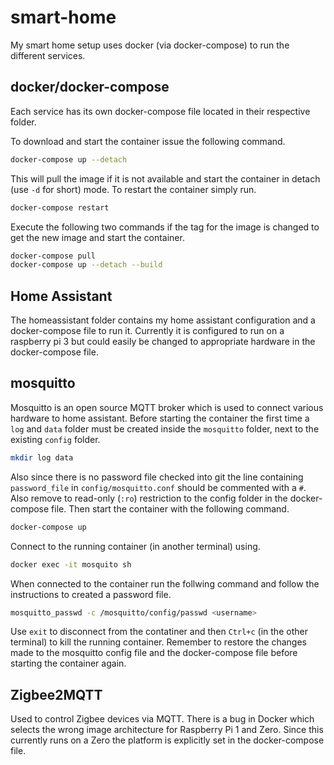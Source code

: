 # smart-home

My smart home setup uses docker (via docker-compose) to run the different
services.

## docker/docker-compose

Each service has its own docker-compose file located in their respective folder.

To download and start the container issue the following command.

```bash
docker-compose up --detach
```

This will pull the image if it is not available and start the container in
detach (use `-d` for short) mode. To restart the container simply run.

```bash
docker-compose restart
```

Execute the following two commands if the tag for the image is changed to get
the new image and start the container.

```bash
docker-compose pull
docker-compose up --detach --build
```

## Home Assistant

The homeassistant folder contains my home assistant configuration and a
docker-compose file to run it. Currently it is configured to run on a raspberry
pi 3 but could easily be changed to appropriate hardware in the docker-compose
file.

## mosquitto

Mosquitto is an open source MQTT broker which is used to connect various
hardware to home assistant. Before starting the container the first time a `log`
and `data` folder must be created inside the `mosquitto` folder, next to the
existing `config` folder.

```bash
mkdir log data
```

Also since there is no password file checked into git the line containing
`password_file` in `config/mosquitto.conf` should be commented with a `#`. Also
remove to read-only (`:ro`) restriction to the config folder in the
docker-compose file. Then start the container with the following command.

```bash
docker-compose up
```

Connect to the running container (in another terminal) using.

```bash
docker exec -it mosquito sh
```

When connected to the container run the follwing command and follow the
instructions to created a password file.

```bash
mosquitto_passwd -c /mosquitto/config/passwd <username>
```

Use `exit` to disconnect from the contatiner and then `Ctrl+c` (in the other
terminal) to kill the running container. Remember to restore the changes made
to the mosquitto config file and the docker-compose file before starting the
container again.

## Zigbee2MQTT

Used to control Zigbee devices via MQTT. There is a bug in Docker which selects
the wrong image architecture for Raspberry Pi 1 and Zero. Since this currently
runs on a Zero the platform is explicitly set in the docker-compose file.
